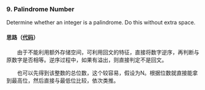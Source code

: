 ### 9. Palindrome Number

Determine whether an integer is a palindrome. Do this without extra space.

#### 思路（[代码](https://github.com/sherlock-y/LeetCode/blob/master/src/main/java/org/sherlocky/leetcode/math/palindromeNumber/Solution.java)）

  由于不能利用额外存储空间，可利用回文的特征，直接将数字逆序，再判断与原数字是否相等。逆序过程中，如果有溢出，则直接判定不是回文。

  也可以先得到该整数的总位数，这个较容易，假设为N。根据位数就直接能拿到最高位，然后直接与最低位比较，依次类推。